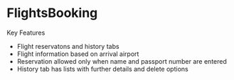 # FlightsBooking
Key Features
* Flight reservatons and history tabs
* Flight information based on arrival airport
* Reservation allowed only when name and passport number are entered
* History tab has lists with further details and delete options